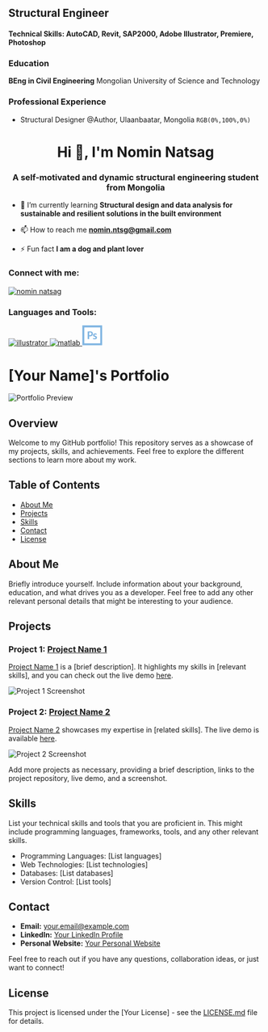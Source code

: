## Structural Engineer

#### Technical Skills: AutoCAD, Revit, SAP2000, Adobe Illustrator, Premiere, Photoshop

### Education
**BEng in Civil Engineering**
Mongolian University of Science and Technology

### Professional Experience

- Structural Designer @Author, Ulaanbaatar, Mongolia
`RGB(0%,100%,0%)`

<h1 align="center">Hi 👋, I'm Nomin Natsag</h1>
<h3 align="center">A self-motivated and dynamic structural engineering student from Mongolia</h3>

- 🌱 I’m currently learning **Structural design and data analysis for sustainable and resilient solutions in the built environment**

- 📫 How to reach me **nomin.ntsg@gmail.com**

- ⚡ Fun fact **I am a dog and plant lover**

<h3 align="left">Connect with me:</h3>
<p align="left">
<a href="https://linkedin.com/in/nomin natsag" target="blank"><img align="center" src="https://raw.githubusercontent.com/rahuldkjain/github-profile-readme-generator/master/src/images/icons/Social/linked-in-alt.svg" alt="nomin natsag" height="30" width="40" /></a>
</p>

<h3 align="left">Languages and Tools:</h3>
<p align="left"> <a href="https://www.adobe.com/in/products/illustrator.html" target="_blank" rel="noreferrer"> <img src="https://www.vectorlogo.zone/logos/adobe_illustrator/adobe_illustrator-icon.svg" alt="illustrator" width="40" height="40"/> </a> <a href="https://www.mathworks.com/" target="_blank" rel="noreferrer"> <img src="https://upload.wikimedia.org/wikipedia/commons/2/21/Matlab_Logo.png" alt="matlab" width="40" height="40"/> </a> <a href="https://www.photoshop.com/en" target="_blank" rel="noreferrer"> <img src="https://raw.githubusercontent.com/devicons/devicon/master/icons/photoshop/photoshop-line.svg" alt="photoshop" width="40" height="40"/> </a> </p>

# [Your Name]'s Portfolio

![Portfolio Preview](url_to_portfolio_screenshot.png)

## Overview

Welcome to my GitHub portfolio! This repository serves as a showcase of my projects, skills, and achievements. Feel free to explore the different sections to learn more about my work.

## Table of Contents

- [About Me](#about-me)
- [Projects](#projects)
- [Skills](#skills)
- [Contact](#contact)
- [License](#license)

## About Me

Briefly introduce yourself. Include information about your background, education, and what drives you as a developer. Feel free to add any other relevant personal details that might be interesting to your audience.

## Projects

### Project 1: [Project Name 1](project1_link)

[Project Name 1](project1_link) is a [brief description]. It highlights my skills in [relevant skills], and you can check out the live demo [here](project1_live_demo_link).

![Project 1 Screenshot](project1_screenshot.png)

### Project 2: [Project Name 2](project2_link)

[Project Name 2](project2_link) showcases my expertise in [related skills]. The live demo is available [here](project2_live_demo_link).

![Project 2 Screenshot](project2_screenshot.png)

Add more projects as necessary, providing a brief description, links to the project repository, live demo, and a screenshot.

## Skills

List your technical skills and tools that you are proficient in. This might include programming languages, frameworks, tools, and any other relevant skills.

- Programming Languages: [List languages]
- Web Technologies: [List technologies]
- Databases: [List databases]
- Version Control: [List tools]

## Contact

- **Email:** your.email@example.com
- **LinkedIn:** [Your LinkedIn Profile](https://www.linkedin.com/in/your-linkedin-profile/)
- **Personal Website:** [Your Personal Website](https://www.yourwebsite.com)

Feel free to reach out if you have any questions, collaboration ideas, or just want to connect!

## License

This project is licensed under the [Your License] - see the [LICENSE.md](LICENSE.md) file for details.

